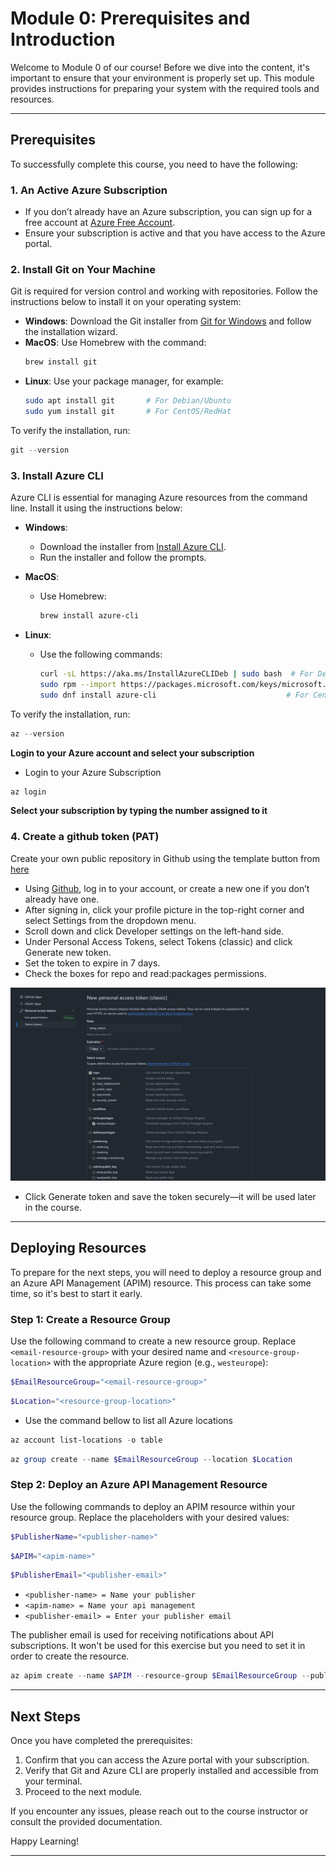 # Module 0: Prerequisites and Introduction

Welcome to Module 0 of our course! Before we dive into the content, it's important to ensure that your environment is properly set up. This module provides instructions for preparing your system with the required tools and resources.

---

## Prerequisites

To successfully complete this course, you need to have the following:

### 1. An Active Azure Subscription
- If you don’t already have an Azure subscription, you can sign up for a free account at [Azure Free Account](https://azure.microsoft.com/free).
- Ensure your subscription is active and that you have access to the Azure portal.

### 2. Install Git on Your Machine
Git is required for version control and working with repositories. Follow the instructions below to install it on your operating system:

- **Windows**: Download the Git installer from [Git for Windows](https://git-scm.com/download/win) and follow the installation wizard.
- **MacOS**: Use Homebrew with the command:
  ```bash
  brew install git
  ```
- **Linux**: Use your package manager, for example:
  ```bash
  sudo apt install git       # For Debian/Ubuntu
  sudo yum install git       # For CentOS/RedHat
  ```

To verify the installation, run:
```powershell
git --version
```

### 3. Install Azure CLI
Azure CLI is essential for managing Azure resources from the command line. Install it using the instructions below:

- **Windows**:
  - Download the installer from [Install Azure CLI](https://learn.microsoft.com/en-us/cli/azure/install-azure-cli-windows?tabs=azure-cli).
  - Run the installer and follow the prompts.

- **MacOS**:
  - Use Homebrew:
    ```bash
    brew install azure-cli
    ```

- **Linux**:
  - Use the following commands:
    ```bash
    curl -sL https://aka.ms/InstallAzureCLIDeb | sudo bash  # For Debian/Ubuntu
    sudo rpm --import https://packages.microsoft.com/keys/microsoft.asc
    sudo dnf install azure-cli                             # For CentOS/RedHat
    ```

To verify the installation, run:
```powershell
az --version
```

 **Login to your Azure account and select your subscription**
   
  - Login to your Azure Subscription

```powershell
az login
```

 **Select your subscription by typing the number assigned to it**
### 4. Create a github token (PAT)

Create your own public repository in Github using the template button from [here](https://github.com/{Owner}/{Repo})

- Using [Github](https://github.com/), log in to your account, or create a new one if you don’t already have one.
- After signing in, click your profile picture in the top-right corner and select Settings from the dropdown menu.
- Scroll down and click Developer settings on the left-hand side.
- Under Personal Access Tokens, select Tokens (classic) and click Generate new token.
- Set the token to expire in 7 days.
- Check the boxes for repo and read:packages permissions.

![](../module-1-azure-architecture-introduction/images/image5.png)

- Click Generate token and save the token securely—it will be used later in the course.
---
## Deploying Resources

To prepare for the next steps, you will need to deploy a resource group and an Azure API Management (APIM) resource. This process can take some time, so it's best to start it early.

### Step 1: Create a Resource Group
Use the following command to create a new resource group. Replace `<email-resource-group>` with your desired name and `<resource-group-location>` with the appropriate Azure region (e.g., `westeurope`):

```powershell
$EmailResourceGroup="<email-resource-group>"
```
```powershell
$Location="<resource-group-location>"
```

- Use the command bellow to list all Azure locations

```powershell
az account list-locations -o table
```

```powershell
az group create --name $EmailResourceGroup --location $Location
```

### Step 2: Deploy an Azure API Management Resource
Use the following commands to deploy an APIM resource within your resource group. Replace the placeholders with your desired values:

```powershell
$PublisherName="<publisher-name>"
```
```powershell
$APIM="<apim-name>" 
```
```powershell
$PublisherEmail="<publisher-email>" 
```
- `<publisher-name> = Name your publisher`
- `<apim-name> = Name your api management`
- `<publisher-email> = Enter your publisher email`

The publisher email is used for receiving notifications about API subscriptions. It won't be used for this exercise but you need to set it in order to create the resource.

```powershell
az apim create --name $APIM --resource-group $EmailResourceGroup --publisher-name $PublisherName --publisher-email $PublisherEmail
```
---

## Next Steps

Once you have completed the prerequisites:
1. Confirm that you can access the Azure portal with your subscription.
2. Verify that Git and Azure CLI are properly installed and accessible from your terminal.
3. Proceed to the next module.

If you encounter any issues, please reach out to the course instructor or consult the provided documentation.

Happy Learning!

---
